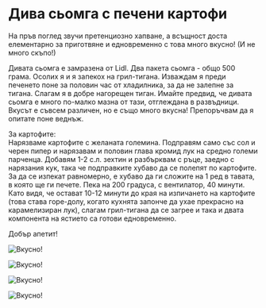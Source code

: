 # Дива сьомга с печени картофи

<p>На пръв поглед звучи претенциозно хапване, а всъщност доста елементарно за приготвяне и едновременно с това много вкусно! (И не много скъпо!)</p>
<p>Дивата сьомга е замразена от Lidl. Два пакета сьомга - общо 500 грама. Осолих я и я запекох на грил-тигана. Изваждам я преди печенето поне за половин час от хладилника, за да не залепне за тигана. Слагам я в добре нагорещен тиган. Имайте предвид, че дивата сьомга е много по-малко мазна от тази, отглеждана в развъдници. Вкусът е съвсем различен, но е също много вкусна! Препоръчвам да я опитате поне веднъж.</p>
<p>За картофите:<br />Нарязваме картофите с желаната големина. Подправям само със сол и черен пипер и нарязавам и половин глава кромид лук на средно големи парченца. Добавям 1-2 с.л. зехтин и разбърквам с ръце, заедно с нарязания кук, така че подправките хубаво да се полепят по картофите. За да се изпекат равномерно, е хубаво да ги сложите на 1 ред в тавата, в която ще ги печете. Пека на 200 градуса, с вентилатор, 40 минути. Като видя, че остават 10-12 минути до края на изпичането на картофите (това става горе-долу, когато кухнята запонче да ухае прекрасно на карамелизиран лук), слагам грил-тигана да се загрее и така и двата компонента на ястието са готови едновременно.</p>
<p>Добър апетит!</p>

![Вкусно!](/images/2019/09/4.jpg "Да Ви е сладко!")

![Вкусно!](/images/2019/09/3.jpg "Да Ви е сладко!")

![Вкусно!](/images/2019/09/2.jpg "Да Ви е сладко!")

![Вкусно!](/images/2019/09/1.jpg "Да Ви е сладко!")
